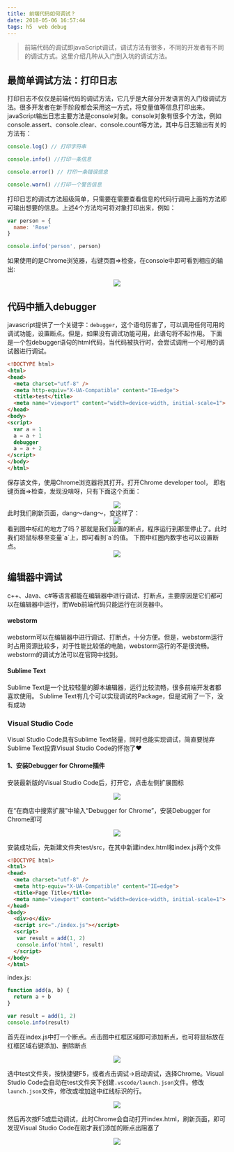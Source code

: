 ```yaml
---
title: 前端代码如何调试？
date: 2018-05-06 16:57:44
tags: h5  web debug
---
```

> 前端代码的调试即javaScript调试，调试方法有很多，不同的开发者有不同的调试方式。这里介绍几种从入门到入坑的调试方法。

## 最简单调试方法：打印日志

打印日志不仅仅是前端代码的调试方法，它几乎是大部分开发语言的入门级调试方法。很多开发者在新手阶段都会采用这一方式，将变量值等信息打印出来。
javaScript输出日志主要方法是console对象。console对象有很多个方法，例如console.assert、console.clear、console.count等方法，其中与日志输出有关的方法有：

```js
console.log() // 打印字符串

console.info() //打印一条信息

console.error() // 打印一条错误信息

console.warn() //打印一个警告信息
```
打印日志的调试方法超级简单，只需要在需要查看信息的代码行调用上面的方法即可输出想要的信息。上述4个方法均可将对象打印出来，例如：
```js
var person = {
  name: 'Rose'
}

console.info('person', person)
```
如果使用的是Chrome浏览器，右键页面=>检查，在console中即可看到相应的输出:
<div style="text-align: center;">
  <img src="console.info.png">
</div>

## 代码中插入debugger
javascript提供了一个关键字：`debugger`，这个语句厉害了，可以调用任何可用的调试功能，设置断点。但是，如果没有调试功能可用，此语句将不起作用。
下面是一个包debugger语句的html代码，当代码被执行时，会尝试调用一个可用的调试器进行调试。
```html
<!DOCTYPE html>
<html>
<head>
  <meta charset="utf-8" />
  <meta http-equiv="X-UA-Compatible" content="IE=edge">
  <title>test</title>
  <meta name="viewport" content="width=device-width, initial-scale=1">
</head>
<body>
<script>
  var a = 1
  a = a + 1
  debugger
  a = a + 2
</script>
</body>
</html>
```
保存该文件，使用Chrome浏览器将其打开。打开Chrome developer tool， 即右键页面=>检查，发现没啥呀，只有下面这个页面：
<div style="text-align: center">
  <img src="debugger.png">
</div>
此时我们刷新页面，dang～dang～，变这样了：
<div style="text-align: center">
  <img src="debuggering.png">
</div>
看到图中标红的地方了吗？那就是我们设置的断点，程序运行到那里停止了。此时我们将鼠标移至变量`a`上，即可看到`a`的值。
下图中红圈内数字也可以设置断点。
<div style="text-align: center">
  <img src="debuggering-left.png">
</div>

## 编辑器中调试
c++、Java、c#等语言都能在编辑器中进行调试、打断点，主要原因是它们都可以在编辑器中运行，而Web前端代码只能运行在浏览器中。

#### webstorm
webstorm可以在编辑器中进行调试、打断点，十分方便。但是，webstorm运行时占用资源比较多，对于性能比较低的电脑，webstorm运行的不是很流畅。
webstorm的调试方法可以在官网中找到。

#### Sublime Text
Sublime Text是一个比较轻量的脚本编辑器，运行比较流畅，很多前端开发者都喜欢使用。
Sublime Text有几个可以实现调试的Package，但是试用了一下，没有成功

### Visual Studio Code
Visual Studio Code具有Sublime Text轻量，同时也能实现调试，简直要抛弃Sublime Text投靠Visual Studio Code的怀抱了❤️

#### 1、安装Debugger for Chrome插件
安装最新版的Visual Studio Code后，打开它，点击左侧扩展图标
<div style="text-align: center">
  <img src="vscode-install-chrome-start.png">
</div>

在“在商店中搜索扩展”中输入“Debugger for Chrome”，安装Debugger for Chrome即可
<div style="text-align: center">
  <img src="vscode-install-chrome-end.png">
</div>

安装成功后，先新建文件夹test/src，在其中新建index.html和index.js两个文件
```html
<!DOCTYPE html>
<html>
<head>
  <meta charset="utf-8" />
  <meta http-equiv="X-UA-Compatible" content="IE=edge">
  <title>Page Title</title>
  <meta name="viewport" content="width=device-width, initial-scale=1">
</head>
<body>
  <div>o</div>
  <script src="./index.js"></script>
  <script>
   var result = add(1, 2)
   console.info('html', result)
  </script>
</body>
</html>
```
index.js:

```js
function add(a, b) {
  return a + b
}

var result = add(1, 2)
console.info(result)
```
首先在index.js中打一个断点。点击图中红框区域即可添加断点，也可将鼠标放在红框区域右键添加、删除断点
<div style="text-align: center">
  <img src="add-break-point.png">
</div>

选中test文件夹，按快捷键F5，或者点击调试->启动调试，选择Chrome。Visual Studio Code会自动在test文件夹下创建`.vscode/launch.json`文件。修改`launch.json`文件，修改或增加途中红线标识的行。
<div style="text-align: center">
  <img src="launch.json.png">
</div>

然后再次按F5或启动调试，此时Chrome会自动打开index.html，刷新页面，即可发现Visual Studio Code在刚才我们添加的断点出阻塞了
<div style="text-align: center">
  <img src="vscode-debugger.png">
</div>